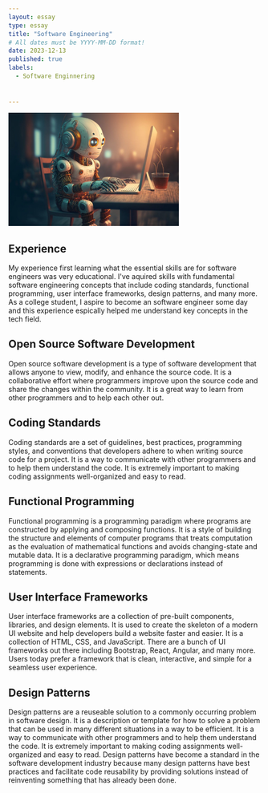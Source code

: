 ```yaml
---
layout: essay
type: essay
title: "Software Engineering"
# All dates must be YYYY-MM-DD format!
date: 2023-12-13
published: true
labels:
  - Software Enginnering
 

---
```


<img width="340px" class="rounded float-start pe-4" src="../img/robot.jpeg"  alt=""> 

## Experience 
My experience first learning what the essential skills are for software engineers was very educational. I've aquired skills with fundamental software engineering concepts that include coding standards, functional programming, user interface frameworks, design patterns, and many more. As a college student, I aspire to become an software engineer some day and this experience espically helped me understand key concepts in the tech field. 

## Open Source Software Development

Open source software development is a type of software development that allows anyone to view, modify, and enhance the source code. It is a collaborative effort where programmers improve upon the source code and share the changes within the community. It is a great way to learn from other programmers and to help each other out. 

## Coding Standards

Coding standards are a set of guidelines, best practices, programming styles, and conventions that developers adhere to when writing source code for a project. It is a way to communicate with other programmers and to help them understand the code. It is extremely important to making coding assignments well-organized and easy to read.

## Functional Programming

Functional programming is a programming paradigm where programs are constructed by applying and composing functions. It is a style of building the structure and elements of computer programs that treats computation as the evaluation of mathematical functions and avoids changing-state and mutable data. It is a declarative programming paradigm, which means programming is done with expressions or declarations instead of statements.

## User Interface Frameworks

User interface frameworks are a collection of pre-built components, libraries, and design elements. It is used to create the skeleton of a modern UI website and help developers build a website faster and easier. It is a collection of HTML, CSS, and JavaScript. There are a bunch of UI frameworks out there including Bootstrap, React, Angular, and many more. Users today prefer a framework that is clean, interactive, and simple for a seamless user experience.

## Design Patterns

Design patterns are a reuseable solution to a commonly occurring problem in software design. It is a description or template for how to solve a problem that can be used in many different situations in a way to be efficient. It is a way to communicate with other programmers and to help them understand the code. It is extremely important to making coding assignments well-organized and easy to read. Design patterns have become a standard in the software development industry because many design patterns have best practices and facilitate code reusability by providing solutions instead of reinventing something that has already been done.

